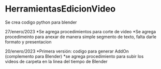 # HerramientasEdicionVideo
Se crea codigo python para blender 

27/enero/2023
*Se agrega procedimientos para corte de video
*Se agrega procedimeinto para anexar de manera simple segmento de texto, falta darle formato y presentacion

20/enero/2023
*Primera versión:  codigo para generar AddOn (complemento para Blender) 
*se agrega procedimiento para subir los videos de carpeta en la linea del tiempo de Blender
